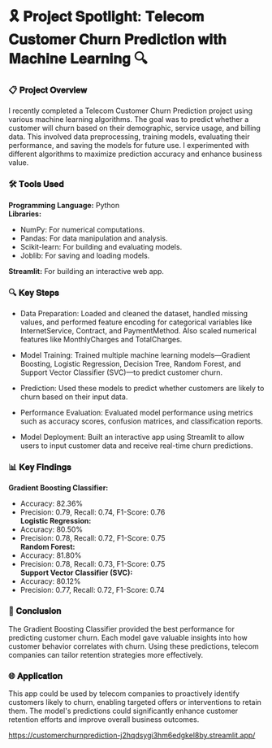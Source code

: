 # 🎗️ 𝐏𝐫𝐨𝐣𝐞𝐜𝐭 𝐒𝐩𝐨𝐭𝐥𝐢𝐠𝐡𝐭: 𝐓𝐞𝐥𝐞𝐜𝐨𝐦 𝐂𝐮𝐬𝐭𝐨𝐦𝐞𝐫 𝐂𝐡𝐮𝐫𝐧 𝐏𝐫𝐞𝐝𝐢𝐜𝐭𝐢𝐨𝐧 𝐰𝐢𝐭𝐡 𝐌𝐚𝐜𝐡𝐢𝐧𝐞 𝐋𝐞𝐚𝐫𝐧𝐢𝐧𝐠 🔍

### 📋 𝐏𝐫𝐨𝐣𝐞𝐜𝐭 𝐎𝐯𝐞𝐫𝐯𝐢𝐞𝐰

I recently completed a Telecom Customer Churn Prediction project using various machine learning algorithms. The goal was to predict whether a customer will churn based on their demographic, service usage, and billing data. This involved data preprocessing, training models, evaluating their performance, and saving the models for future use. I experimented with different algorithms to maximize prediction accuracy and enhance business value.

### 🛠️ 𝐓𝐨𝐨𝐥𝐬 𝐔𝐬𝐞𝐝

**Programming Language:** Python <br>
**Libraries:** <br>
* NumPy: For numerical computations.<br>
* Pandas: For data manipulation and analysis.<br>
* Scikit-learn: For building and evaluating models.<br>
* Joblib: For saving and loading models.<br>

**Streamlit:** For building an interactive web app.<br>

### 🔍 𝐊𝐞𝐲 𝐒𝐭𝐞𝐩𝐬

* Data Preparation: Loaded and cleaned the dataset, handled missing values, and performed feature encoding for categorical variables like InternetService, Contract, and PaymentMethod. Also scaled numerical features like MonthlyCharges and TotalCharges.<br>

* Model Training: Trained multiple machine learning models—Gradient Boosting, Logistic Regression, Decision Tree, Random Forest, and Support Vector Classifier (SVC)—to predict customer churn.<br>

* Prediction: Used these models to predict whether customers are likely to churn based on their input data.<br>

* Performance Evaluation: Evaluated model performance using metrics such as accuracy scores, confusion matrices, and classification reports.<br>

* Model Deployment: Built an interactive app using Streamlit to allow users to input customer data and receive real-time churn predictions.<br>

### 📊 𝐊𝐞𝐲 𝐅𝐢𝐧𝐝𝐢𝐧𝐠𝐬

**Gradient Boosting Classifier:** <br>
  * Accuracy: 82.36%<br>
  * Precision: 0.79, Recall: 0.74, F1-Score: 0.76<br>
**Logistic Regression:** <br>
  * Accuracy: 80.50%<br>
  * Precision: 0.78, Recall: 0.72, F1-Score: 0.75<br>
**Random Forest:** <br>
  * Accuracy: 81.80%<br>
  * Precision: 0.78, Recall: 0.73, F1-Score: 0.75<br>
**Support Vector Classifier (SVC):** <br>
  * Accuracy: 80.12%<br>
  * Precision: 0.77, Recall: 0.72, F1-Score: 0.74<br>

### 🏁 𝐂𝐨𝐧𝐜𝐥𝐮𝐬𝐢𝐨𝐧

The Gradient Boosting Classifier provided the best performance for predicting customer churn. Each model gave valuable insights into how customer behavior correlates with churn. Using these predictions, telecom companies can tailor retention strategies more effectively.

### 🌐 𝐀𝐩𝐩𝐥𝐢𝐜𝐚𝐭𝐢𝐨𝐧

This app could be used by telecom companies to proactively identify customers likely to churn, enabling targeted offers or interventions to retain them. The model's predictions could significantly enhance customer retention efforts and improve overall business outcomes.

https://customerchurnprediction-j2hqdsygi3hm6edgkel8by.streamlit.app/
